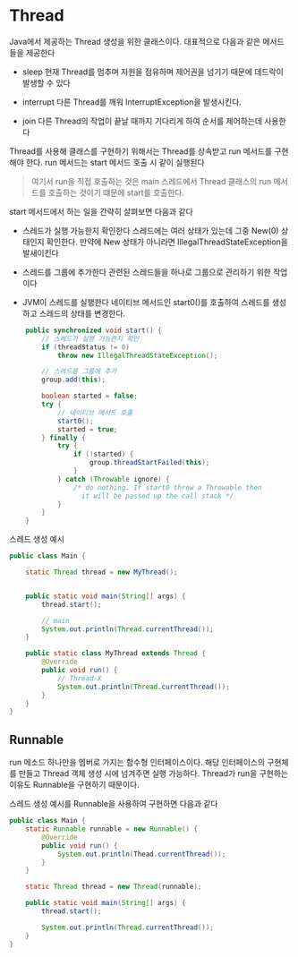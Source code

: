 # Thread

Java에서 제공하는 Thread 생성을 위한 클래스이다. 대표적으로 다음과 같은 메서드들을 제공한다
- sleep
    현재 Thread를 멈추며 자원을 점유하며 제어권을 넘기기 때문에 데드락이 발생할 수 있다

- interrupt
    다른 Thread를 깨워 InterruptException을 발생시킨다.

- join
    다른 Thread의 작업이 끝날 때까지 기다리게 하여 순서를 제어하는데 사용한다

Thread를 사용해 클래스를 구현하기 위해서는 Thread를 상속받고 run 메서드를 구현해야 한다.
run 메서드는 start 메서드 호출 시 같이 실행된다

> 여기서 run을 직접 호출하는 것은 main 스레드에서 Thread 클래스의 run 메서드를 호출하는 것이기 떄문에 start를 호출한다.

start 메서드에서 하는 일을 간략히 살펴보면 다음과 같다
- 스레드가 실행 가능한지 확인한다
    스레드에는 여러 상태가 있는데 그중 New(0) 상태인지 확인한다. 만약에 New 상태가 아니라면 IllegalThreadStateException을 발새이킨다

- 스레드를 그룹에 추가한다
    관련된 스레드들을 하나로 그룹으로 관리하기 위한 작업이다

- JVM이 스레드를 실행한다
    네이티브 메서드인 start0()를 호출하여 스레드를 생성하고 스레드의 상태를 변경한다.

```java
    public synchronized void start() {
        // 스레드가 실행 가능한지 확인
        if (threadStatus != 0)
            throw new IllegalThreadStateException();

        // 스레드를 그룹에 추가
        group.add(this);

        boolean started = false;
        try {
            // 네이티브 메서드 호출
            start0();
            started = true;
        } finally {
            try {
                if (!started) {
                    group.threadStartFailed(this);
                }
            } catch (Throwable ignore) {
                /* do nothing. If start0 threw a Throwable then
                  it will be passed up the call stack */
            }
        }
    }
```

스레드 생성 예시
```Java
public class Main {

    static Thread thread = new MyThread();


    public static void main(String[] args) {
        thread.start();

        // main
        System.out.println(Thread.currentThread());
    }

    public static class MyThread extends Thread {
        @Override
        public void run() {
            // Thread-X
            System.out.println(Thread.currentThread());
        }
    }
}
```

## Runnable

run 메소드 하나만을 멤버로 가지는 함수형 인터페이스이다. 해당 인터페이스의 구현체를 만들고 Thread 객체 생성 시에 넘겨주면 실행 가능하다.
Thread가 run을 구현하는 이유도 Runnable을 구현하기 때문이다.

스레드 생성 예시를 Runnable을 사용하여 구현하면 다음과 같다
```Java
public class Main {
    static Runnable runnable = new Runnable() {
        @Override
        public void run() {
            System.out.println(Thead.currentThread());
        }
    }

    static Thread thread = new Thread(runnable);

    public static void main(String[] args) {
        thread.start();

        System.out.println(Thread.currentThread());
    }
}
```